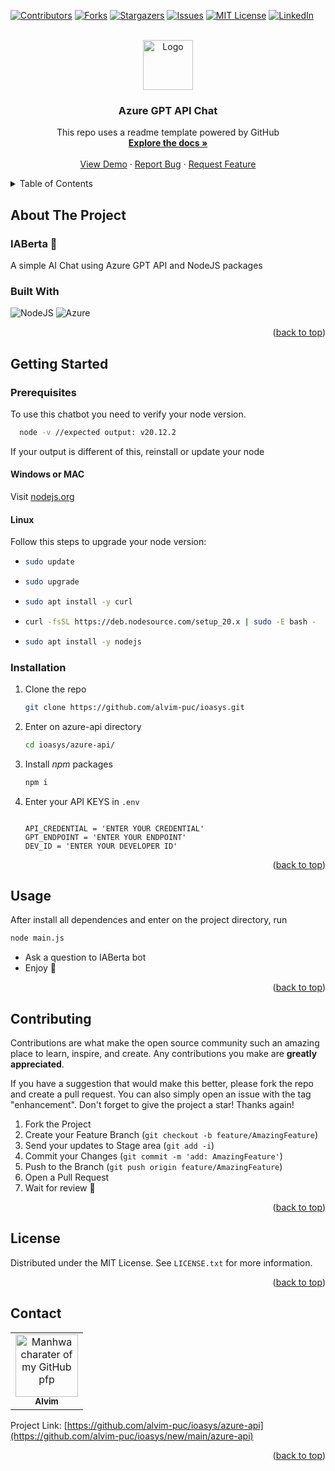 <!-- Improved compatibility of back to top link: See: https://github.com/othneildrew/Best-README-Template/pull/73 -->
<a name="readme-top"></a>
<!--
*** Thanks for checking out the Best-README-Template. If you have a suggestion
*** that would make this better, please fork the repo and create a pull request
*** or simply open an issue with the tag "enhancement".
*** Don't forget to give the project a star!
*** Thanks again! Now go create something AMAZING! :D
-->



<!-- PROJECT SHIELDS -->
<!--
*** I'm using markdown "reference style" links for readability.
*** Reference links are enclosed in brackets [ ] instead of parentheses ( ).
*** See the bottom of this document for the declaration of the reference variables
*** for contributors-url, forks-url, etc. This is an optional, concise syntax you may use.
*** https://www.markdownguide.org/basic-syntax/#reference-style-links
-->
[![Contributors][contributors-shield]][contributors-url]
[![Forks][forks-shield]][forks-url]
[![Stargazers][stars-shield]][stars-url]
[![Issues][issues-shield]][issues-url]
[![MIT License][license-shield]][license-url]
[![LinkedIn][linkedin-shield]][linkedin-url]



<!-- PROJECT LOGO -->
<br />
<div align="center">
  <a href="https://github.com/othneildrew/Best-README-Template">
    <img src="https://azure.microsoft.com/svghandler/azure-maps/?width=600&height=315" alt="Logo" height="80">
  </a>

  <h3 align="center">Azure GPT API Chat</h3>

  <p align="center">
    This repo uses a readme template powered by GitHub
    <br />
    <a href="https://github.com/othneildrew/Best-README-Template"><strong>Explore the docs »</strong></a>
    <br />
    <br />
    <a href="https://github.com/othneildrew/Best-README-Template">View Demo</a>
    ·
    <a href="https://github.com/othneildrew/Best-README-Template/issues/new?labels=bug&template=bug-report---.md">Report Bug</a>
    ·
    <a href="https://github.com/othneildrew/Best-README-Template/issues/new?labels=enhancement&template=feature-request---.md">Request Feature</a>
  </p>
</div>



<!-- TABLE OF CONTENTS -->
<details>
  <summary>Table of Contents</summary>
  <ol>
    <li>
      <a href="#about-the-project">About The Project</a>
      <ul>
        <li><a href="#built-with">Built With</a></li>
      </ul>
    </li>
    <li>
      <a href="#getting-started">Getting Started</a>
      <ul>
        <li><a href="#prerequisites">Prerequisites</a></li>
        <li><a href="#installation">Installation</a></li>
      </ul>
    </li>
    <li><a href="#usage">Usage</a></li>
    <li><a href="#contributing">Contributing</a></li>
    <li><a href="#license">License</a></li>
    <li><a href="#contact">Contact</a></li>
  </ol>
</details>



<!-- ABOUT THE PROJECT -->
## About The Project

### IABerta :robot:

A simple AI Chat using Azure GPT API and NodeJS packages


### Built With

![NodeJS](https://img.shields.io/badge/node.js-6DA55F?style=for-the-badge&logo=node.js&logoColor=white)
![Azure](https://img.shields.io/badge/azure-%230072C6.svg?style=for-the-badge&logo=microsoftazure&logoColor=white)

<p align="right">(<a href="#readme-top">back to top</a>)</p>



<!-- GETTING STARTED -->
## Getting Started

### Prerequisites

To use this chatbot you need to verify your node version.
```sh
  node -v //expected output: v20.12.2 
```
If your output is different of this, reinstall or update your node

#### Windows or MAC
Visit [nodejs.org](https://https://nodejs.org/en)

#### Linux
Follow this steps to upgrade your node version:
* ```sh
  sudo update
  ```
* ```sh
  sudo upgrade
  ```
* ```sh
  sudo apt install -y curl
  ```
* ```sh
  curl -fsSL https://deb.nodesource.com/setup_20.x | sudo -E bash -
  ```
* ```sh
  sudo apt install -y nodejs
  ```

### Installation

1. Clone the repo
   ```sh
   git clone https://github.com/alvim-puc/ioasys.git
   ```
2. Enter on azure-api directory
   ```sh
   cd ioasys/azure-api/
   ```
3. Install *npm* packages
   ```sh
   npm i
   ```
4. Enter your API KEYS in `.env`
   ```env
   
   API_CREDENTIAL = 'ENTER YOUR CREDENTIAL'
   GPT_ENDPOINT = 'ENTER YOUR ENDPOINT'
   DEV_ID = 'ENTER YOUR DEVELOPER ID'
   ```

<p align="right">(<a href="#readme-top">back to top</a>)</p>



<!-- USAGE EXAMPLES -->
## Usage

After install all dependences and enter on the project directory, run
```sh
node main.js
```
- Ask a question to IABerta bot
- Enjoy 🤙

<p align="right">(<a href="#readme-top">back to top</a>)</p>



<!-- CONTRIBUTING -->
## Contributing

Contributions are what make the open source community such an amazing place to learn, inspire, and create. Any contributions you make are **greatly appreciated**.

If you have a suggestion that would make this better, please fork the repo and create a pull request. You can also simply open an issue with the tag "enhancement".
Don't forget to give the project a star! Thanks again!

1. Fork the Project
2. Create your Feature Branch (`git checkout -b feature/AmazingFeature`)
3. Send your updates to Stage area (`git add -i`)
4. Commit your Changes (`git commit -m 'add: AmazingFeature'`)
5. Push to the Branch (`git push origin feature/AmazingFeature`)
6. Open a Pull Request
7. Wait for review :open_hands:

<p align="right">(<a href="#readme-top">back to top</a>)</p>



<!-- LICENSE -->
## License

Distributed under the MIT License. See `LICENSE.txt` for more information.

<p align="right">(<a href="#readme-top">back to top</a>)</p>



<!-- CONTACT -->
## Contact

<table>
  <tr>
    <td align="center">
      <a href="https://alvimdev.github.io/alvimdev/portifolio/">
        <img src="https://i.pinimg.com/236x/23/ec/9e/23ec9edddafdfc8e3b2c50932f249ee0.jpg" width="100px;" alt="Manhwa charater of my GitHub pfp"/><br>
        <sub>
          <b>Alvim</b>
        </sub>
      </a>
    </td>
  </tr>
</table>

Project Link: [https://github.com/alvim-puc/ioasys/azure-api](https://github.com/alvim-puc/ioasys/new/main/azure-api)

<p align="right">(<a href="#readme-top">back to top</a>)</p>




<!-- MARKDOWN LINKS & IMAGES -->
<!-- https://www.markdownguide.org/basic-syntax/#reference-style-links -->
[contributors-shield]: https://img.shields.io/github/contributors/alvim-puc/ioasys.svg?style=for-the-badge
[contributors-url]: https://github.com/alvim-puc/ioasys/graphs/contributors
[forks-shield]: https://img.shields.io/github/forks/alvim-puc/ioasys.svg?style=for-the-badge
[forks-url]: https://github.com/alvim-puc/ioasys/network/members
[stars-shield]: https://img.shields.io/github/stars/alvim-puc/ioasys.svg?style=for-the-badge
[stars-url]: https://github.com/alvim-puc/ioasys/stargazers
[issues-shield]: https://img.shields.io/github/issues/alvim-puc/ioasys.svg?style=for-the-badge
[issues-url]: https://github.com/alvim-puc/ioasys/issues
[license-shield]: https://img.shields.io/github/license/alvim-puc/ioasys.svg?style=for-the-badge
[license-url]: https://github.com/alvim-puc/ioasys/azure-api/LICENSE
[linkedin-shield]: https://img.shields.io/badge/-LinkedIn-black.svg?style=for-the-badge&logo=linkedin&colorB=555
[linkedin-url]: https://linkedin.com/in/bernardo-alvim
